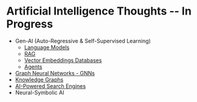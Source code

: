 # Artificial Intelligence Thoughts -- In Progress
- Gen-AI (Auto-Regressive & Self-Supervised Learning)
  - [Language Models](/LLMs/README.md)
  - [RAG](/RAG/README.md)
  - [Vector Embeddings Databases](/Vector/README.md)
  - [Agents](/Agents/README.md)
- [Graph Neural Networks - GNNs](/GNNs/README.md)
- [Knowledge Graphs](/KG.md)
- [AI-Powered Search Engines](/search/README.md)
- Neural-Symbolic AI
